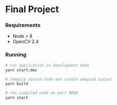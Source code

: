 # Final Project


### Requirements  
* Node > 8
* OpenCV 2.4

### Running

```bash
# run application in development mode
yarn start:dev

# compile source code and create webpack output
yarn build

# run compiled code on port 8080
yarn start
```

